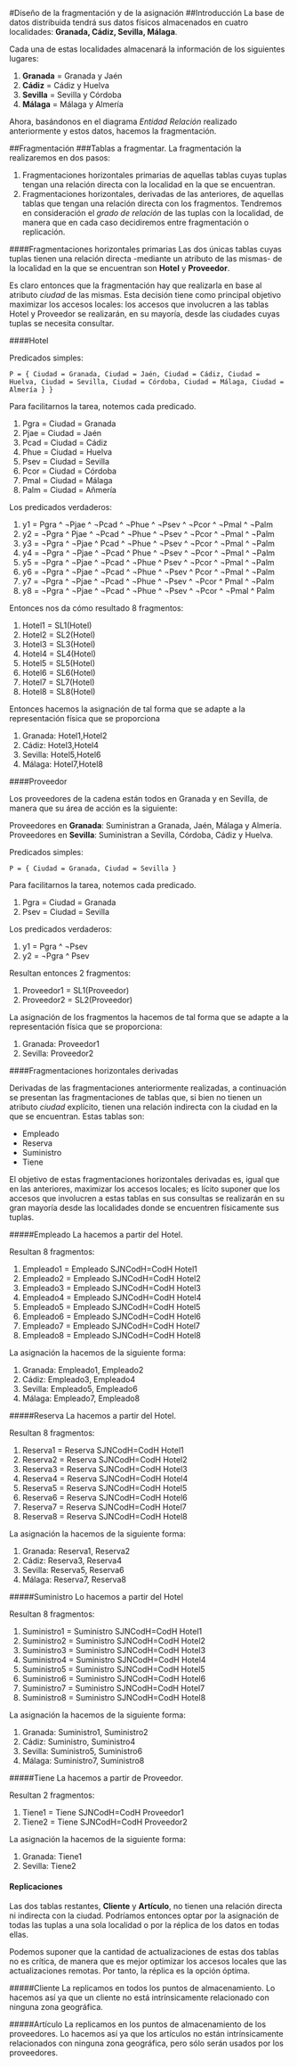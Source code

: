 #Diseño de la fragmentación y de la asignación
##Introducción
La base de datos distribuida tendrá sus datos físicos almacenados en cuatro localidades: **Granada, Cádiz, Sevilla, Málaga**.

Cada una de estas localidades almacenará la información de los siguientes lugares:

1. **Granada** = Granada y Jaén
2. **Cádiz** = Cádiz y Huelva
3. **Sevilla** = Sevilla y Córdoba
4. **Málaga** = Málaga y Almería

Ahora, basándonos en el diagrama *Entidad Relación* realizado anteriormente y estos datos, hacemos la fragmentación.

##Fragmentación
###Tablas a fragmentar.
La fragmentación la realizaremos en dos pasos:

1. Fragmentaciones horizontales primarias de aquellas tablas cuyas tuplas tengan una relación directa con la localidad en la que se encuentran.
2. Fragmentaciones horizontales, derivadas de las anteriores, de aquellas tablas que tengan una relación directa con los fragmentos. Tendremos en consideración el *grado de relación* de las tuplas con la localidad, de manera que en cada caso decidiremos entre fragmentación o replicación.

####Fragmentaciones horizontales primarias
Las dos únicas tablas cuyas tuplas tienen una relación directa -mediante un atributo de las mismas- de la localidad en la que se encuentran son **Hotel** y **Proveedor**.

Es claro entonces que la fragmentación hay que realizarla en base al atributo *ciudad* de las mismas. Esta decisión tiene como principal objetivo maximizar los accesos locales: los accesos que involucren a las tablas Hotel y Proveedor se realizarán, en su mayoría, desde las ciudades cuyas tuplas se necesita consultar.

####Hotel

Predicados simples:

    P = { Ciudad = Granada, Ciudad = Jaén, Ciudad = Cádiz, Ciudad = Huelva, Ciudad = Sevilla, Ciudad = Córdoba, Ciudad = Málaga, Ciudad = Almería } }

Para facilitarnos la tarea, notemos cada predicado.

1. Pgra = Ciudad = Granada
2. Pjae = Ciudad = Jaén
3. Pcad = Ciudad = Cádiz
4. Phue = Ciudad = Huelva
5. Psev = Ciudad = Sevilla
6. Pcor = Ciudad = Córdoba
7. Pmal = Ciudad = Málaga
8. Palm = Ciudad = Añmería

Los predicados verdaderos:

1. y1 =   Pgra ^ ¬Pjae ^ ¬Pcad ^ ¬Phue ^ ¬Psev ^ ¬Pcor ^ ¬Pmal ^ ¬Palm
2. y2 =  ¬Pgra ^ Pjae ^ ¬Pcad ^ ¬Phue ^ ¬Psev ^ ¬Pcor ^ ¬Pmal ^ ¬Palm 
3. y3 =  ¬Pgra ^ ¬Pjae ^ Pcad ^ ¬Phue ^ ¬Psev ^ ¬Pcor ^ ¬Pmal ^ ¬Palm 
4. y4 =  ¬Pgra ^ ¬Pjae ^ ¬Pcad ^ Phue ^ ¬Psev ^ ¬Pcor ^ ¬Pmal ^ ¬Palm 
5. y5 =  ¬Pgra ^ ¬Pjae ^ ¬Pcad ^ ¬Phue ^ Psev ^ ¬Pcor ^ ¬Pmal ^ ¬Palm 
6. y6 =  ¬Pgra ^ ¬Pjae ^ ¬Pcad ^ ¬Phue ^ ¬Psev ^ Pcor ^ ¬Pmal ^ ¬Palm 
7. y7 =  ¬Pgra ^ ¬Pjae ^ ¬Pcad ^ ¬Phue ^ ¬Psev ^ ¬Pcor ^ Pmal ^ ¬Palm 
8. y8 =  ¬Pgra ^ ¬Pjae ^ ¬Pcad ^ ¬Phue ^ ¬Psev ^ ¬Pcor ^ ¬Pmal ^ Palm 

Entonces nos da cómo resultado 8 fragmentos:

1. Hotel1 = SL1(Hotel)
2. Hotel2 = SL2(Hotel)
3. Hotel3 = SL3(Hotel)
4. Hotel4 = SL4(Hotel)
5. Hotel5 = SL5(Hotel)
6. Hotel6 = SL6(Hotel)
7. Hotel7 = SL7(Hotel)
8. Hotel8 = SL8(Hotel)

Entonces hacemos la asignación de tal forma que se adapte a la representación física que se proporciona

1. Granada: Hotel1,Hotel2
2. Cádiz: Hotel3,Hotel4
3. Sevilla: Hotel5,Hotel6
4. Málaga: Hotel7,Hotel8

####Proveedor

Los proveedores de la cadena están todos en Granada y en Sevilla, de manera que su área de acción es la siguiente:

Proveedores en **Granada**: Suministran a Granada, Jaén, Málaga y Almería.
Proveedores en **Sevilla**: Suministran a Sevilla, Córdoba, Cádiz y Huelva.

Predicados simples:

    P = { Ciudad = Granada, Ciudad = Sevilla }

Para facilitarnos la tarea, notemos cada predicado.

1. Pgra = Ciudad = Granada
2. Psev = Ciudad = Sevilla

Los predicados verdaderos:

1. y1 =   Pgra ^ ¬Psev
2. y2 =  ¬Pgra ^ Psev

Resultan entonces 2 fragmentos:

1. Proveedor1 = SL1(Proveedor)
2. Proveedor2 = SL2(Proveedor)

La asignación de los fragmentos la hacemos de tal forma que se adapte a la representación física que se proporciona:

1. Granada: Proveedor1
2. Sevilla: Proveedor2

####Fragmentaciones horizontales derivadas

Derivadas de las fragmentaciones anteriormente realizadas, a continuación se presentan las fragmentaciones de tablas que, si bien no tienen un atributo *ciudad* explícito, tienen una relación indirecta con la ciudad en la que se encuentran. Estas tablas son:

* Empleado
* Reserva
* Suministro
* Tiene

El objetivo de estas fragmentaciones horizontales derivadas es, igual que en las anteriores, maximizar los accesos locales; es lícito suponer que los accesos que involucren a estas tablas en sus consultas se realizarán en su gran mayoría desde las localidades donde se encuentren físicamente sus tuplas.

#####Empleado
La hacemos a partir del Hotel.

Resultan 8 fragmentos:

1. Empleado1 = Empleado SJNCodH=CodH Hotel1
2. Empleado2 = Empleado SJNCodH=CodH Hotel2
3. Empleado3 = Empleado SJNCodH=CodH Hotel3
4. Empleado4 = Empleado SJNCodH=CodH Hotel4
5. Empleado5 = Empleado SJNCodH=CodH Hotel5
6. Empleado6 = Empleado SJNCodH=CodH Hotel6
7. Empleado7 = Empleado SJNCodH=CodH Hotel7
8. Empleado8 = Empleado SJNCodH=CodH Hotel8

La asignación la hacemos de la siguiente forma:

1. Granada: Empleado1, Empleado2
2. Cádiz: Empleado3, Empleado4
3. Sevilla: Empleado5, Empleado6
4. Málaga: Empleado7, Empleado8

#####Reserva
La hacemos a partir del Hotel.

Resultan 8 fragmentos:

1. Reserva1 = Reserva SJNCodH=CodH Hotel1
2. Reserva2 = Reserva SJNCodH=CodH Hotel2
3. Reserva3 = Reserva SJNCodH=CodH Hotel3
4. Reserva4 = Reserva SJNCodH=CodH Hotel4
5. Reserva5 = Reserva SJNCodH=CodH Hotel5
6. Reserva6 = Reserva SJNCodH=CodH Hotel6
7. Reserva7 = Reserva SJNCodH=CodH Hotel7
8. Reserva8 = Reserva SJNCodH=CodH Hotel8

La asignación la hacemos de la siguiente forma:

1. Granada: Reserva1, Reserva2
2. Cádiz: Reserva3, Reserva4
3. Sevilla: Reserva5, Reserva6
4. Málaga: Reserva7, Reserva8


#####Suministro
Lo hacemos a partir del Hotel

Resultan 8 fragmentos:

1. Suministro1 = Suministro SJNCodH=CodH Hotel1
2. Suministro2 = Suministro SJNCodH=CodH Hotel2
3. Suministro3 = Suministro SJNCodH=CodH Hotel3
4. Suministro4 = Suministro SJNCodH=CodH Hotel4
5. Suministro5 = Suministro SJNCodH=CodH Hotel5
6. Suministro6 = Suministro SJNCodH=CodH Hotel6
7. Suministro7 = Suministro SJNCodH=CodH Hotel7
8. Suministro8 = Suministro SJNCodH=CodH Hotel8

La asignación la hacemos de la siguiente forma:

1. Granada: Suministro1, Suministro2
2. Cádiz: Suministro, Suministro4
3. Sevilla: Suministro5, Suministro6
4. Málaga: Suministro7, Suministro8

#####Tiene
La hacemos a partir de Proveedor.

Resultan 2 fragmentos:

1. Tiene1 = Tiene SJNCodH=CodH Proveedor1
2. Tiene2 = Tiene SJNCodH=CodH Proveedor2

La asignación la hacemos de la siguiente forma:

1. Granada: Tiene1
2. Sevilla: Tiene2

#### Replicaciones

Las dos tablas restantes, **Cliente** y **Artículo**, no tienen una relación directa ni indirecta con la ciudad. Podríamos entonces optar por la asignación de todas las tuplas a una sola localidad o por la réplica de los datos en todas ellas.

Podemos suponer que la cantidad de actualizaciones de estas dos tablas no es crítica, de manera que es mejor optimizar los accesos locales que las actualizaciones remotas. Por tanto, la réplica es la opción óptima.

#####Cliente
La replicamos en todos los puntos de almacenamiento. Lo hacemos así ya que un cliente no está intrínsicamente relacionado con ninguna zona geográfica.

#####Artículo
La replicamos en los puntos de almacenamiento de los proveedores. Lo hacemos así ya que los artículos no están intrínsicamente relacionados con ninguna zona geográfica, pero sólo serán usados por los proveedores.